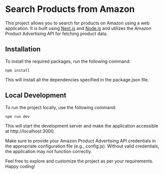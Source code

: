 # Search Products from Amazon

This project allows you to search for products on Amazon using a web application. It is built using [Next.js](https://nextjs.org/) and [Node.js](https://nodejs.org/) and utilizes the Amazon Product Advertising API for fetching product data.

## Installation

To install the required packages, run the following command:

```shell
npm install
```
This will install all the dependencies specified in the package.json file.

## Local Development
To run the project locally, use the following command:

```sh
npm run dev
```

This will start the development server and make the application accessible at http://localhost:3000.

Make sure to provide your Amazon Product Advertising API credentials in the appropriate configuration file (e.g., config.js). Without valid credentials, the application may not function correctly.

Feel free to explore and customize the project as per your requirements. Happy coding!